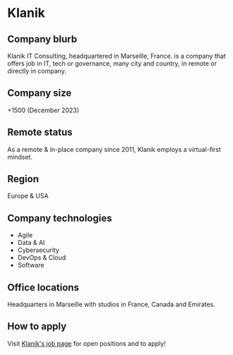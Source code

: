 # Klanik

## Company blurb

Klanik IT Consulting, headquartered in Marseille, France. is a company that offers job in IT, tech or governance, many city and country, in remote or directly in company.

## Company size

+1500 (December 2023)

## Remote status

As a remote & in-place company since 2011, Klanik employs a virtual-first mindset.

## Region

Europe & USA

## Company technologies

- Agile
- Data & AI
- Cybersecurity
- DevOps & Cloud
- Software

## Office locations

Headquarters in Marseille with studios in France, Canada and Emirates.

## How to apply

Visit [Klanik's job page](https://www.klanik.com/en/jobs?) for open positions and to apply!
